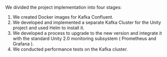 We divided the project implementation into four stages:

1. We created Docker images for Kafka Confluent.
2. We developed and implemented a separate Kafka Cluster for the Unity project and used Helm to install it.
3. We developed a process to upgrade to the new version and integrate it with the standard Unity 2.0  monitoring subsystem ( Prometheus and Grafana ).
4. We conducted performance tests on the Kafka cluster.
